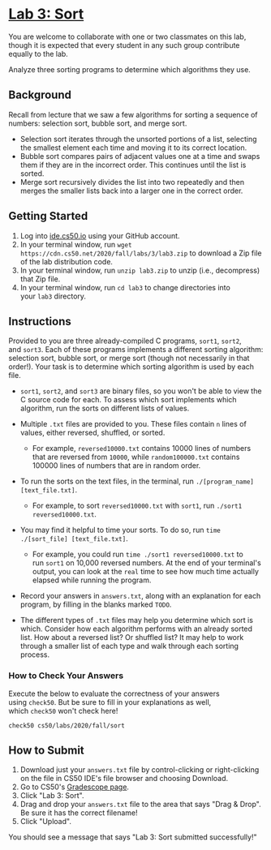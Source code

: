 [Lab 3: Sort](https://cs50.harvard.edu/college/2020/fall/labs/3/#lab-3-sort)
============================================================================

You are welcome to collaborate with one or two classmates on this lab, though it is expected that every student in any such group contribute equally to the lab.

Analyze three sorting programs to determine which algorithms they use.

## Background

Recall from lecture that we saw a few algorithms for sorting a sequence of numbers: selection sort, bubble sort, and merge sort.

-   Selection sort iterates through the unsorted portions of a list, selecting the smallest element each time and moving it to its correct location.
-   Bubble sort compares pairs of adjacent values one at a time and swaps them if they are in the incorrect order. This continues until the list is sorted.
-   Merge sort recursively divides the list into two repeatedly and then merges the smaller lists back into a larger one in the correct order.

## Getting Started

1.  Log into [ide.cs50.io](https://ide.cs50.io/) using your GitHub account.
2.  In your terminal window, run `wget https://cdn.cs50.net/2020/fall/labs/3/lab3.zip` to download a Zip file of the lab distribution code.
3.  In your terminal window, run `unzip lab3.zip` to unzip (i.e., decompress) that Zip file.
4.  In your terminal window, run `cd lab3` to change directories into your `lab3` directory.

## Instructions

Provided to you are three already-compiled C programs, `sort1`, `sort2`, and `sort3`. Each of these programs implements a different sorting algorithm: selection sort, bubble sort, or merge sort (though not necessarily in that order!). Your task is to determine which sorting algorithm is used by each file.

-   `sort1`, `sort2`, and `sort3` are binary files, so you won't be able to view the C source code for each. To assess which sort implements which algorithm, run the sorts on different lists of values.
-   Multiple `.txt` files are provided to you. These files contain `n` lines of values, either reversed, shuffled, or sorted.
    -   For example, `reversed10000.txt` contains 10000 lines of numbers that are reversed from `10000`, while `random100000.txt` contains 100000 lines of numbers that are in random order.
-   To run the sorts on the text files, in the terminal, run `./[program_name] [text_file.txt]`.
    -   For example, to sort `reversed10000.txt` with `sort1`, run `./sort1 reversed10000.txt`.
-   You may find it helpful to time your sorts. To do so, run `time ./[sort_file] [text_file.txt]`.
    -   For example, you could run `time ./sort1 reversed10000.txt` to run `sort1` on 10,000 reversed numbers. At the end of your terminal's output, you can look at the `real` time to see how much time actually elapsed while running the program.
-   Record your answers in `answers.txt`, along with an explanation for each program, by filling in the blanks marked `TODO`.

-   The different types of `.txt` files may help you determine which sort is which. Consider how each algorithm performs with an already sorted list. How about a reversed list? Or shuffled list? It may help to work through a smaller list of each type and walk through each sorting process.

### How to Check Your Answers

Execute the below to evaluate the correctness of your answers using `check50`. But be sure to fill in your explanations as well, which `check50` won't check here!

```
check50 cs50/labs/2020/fall/sort
```

## How to Submit

1.  Download just your `answers.txt` file by control-clicking or right-clicking on the file in CS50 IDE's file browser and choosing Download.
2.  Go to CS50's [Gradescope page](https://www.gradescope.com/courses/157004).
3.  Click "Lab 3: Sort".
4.  Drag and drop your `answers.txt` file to the area that says "Drag & Drop". Be sure it has the correct filename!
5.  Click "Upload".

You should see a message that says "Lab 3: Sort submitted successfully!"
